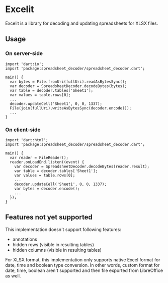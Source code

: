 # Excelit


Excelit is a library for decoding and updating spreadsheets for XLSX files.

## Usage

### On server-side

    import 'dart:io';
    import 'package:spreadsheet_decoder/spreadsheet_decoder.dart';

    main() {
      var bytes = File.fromUri(fullUri).readAsBytesSync();
      var decoder = SpreadsheetDecoder.decodeBytes(bytes);
      var table = decoder.tables['Sheet1'];
      var values = table.rows[0];
      ...
      decoder.updateCell('Sheet1', 0, 0, 1337);
      File(join(fullUri).writeAsBytesSync(decoder.encode());
      ...
    }

### On client-side

    import 'dart:html';
    import 'package:spreadsheet_decoder/spreadsheet_decoder.dart';

    main() {
      var reader = FileReader();
      reader.onLoadEnd.listen((event) {
        var decoder = SpreadsheetDecoder.decodeBytes(reader.result);
        var table = decoder.tables['Sheet1'];
        var values = table.rows[0];
        ...
        decoder.updateCell('Sheet1', 0, 0, 1337);
        var bytes = decoder.encode();
        ...
      });
    }

## Features not yet supported
This implementation doesn't support following features:
- annotations
- hidden rows (visible in resulting tables)
- hidden columns (visible in resulting tables)

For XLSX format, this implementation only supports native Excel format for date, time and boolean type conversion.
In other words, custom format for date, time, boolean aren't supported and then file exported from LibreOffice as well.

